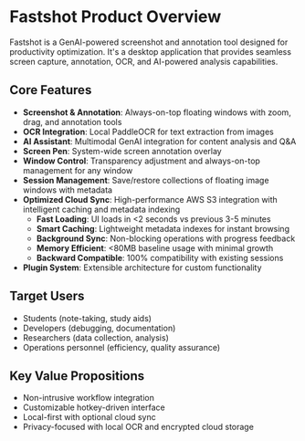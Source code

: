 # Fastshot Product Overview

Fastshot is a GenAI-powered screenshot and annotation tool designed for productivity optimization. It's a desktop application that provides seamless screen capture, annotation, OCR, and AI-powered analysis capabilities.

## Core Features
- **Screenshot & Annotation**: Always-on-top floating windows with zoom, drag, and annotation tools
- **OCR Integration**: Local PaddleOCR for text extraction from images
- **AI Assistant**: Multimodal GenAI integration for content analysis and Q&A
- **Screen Pen**: System-wide screen annotation overlay
- **Window Control**: Transparency adjustment and always-on-top management for any window
- **Session Management**: Save/restore collections of floating image windows with metadata
- **Optimized Cloud Sync**: High-performance AWS S3 integration with intelligent caching and metadata indexing
  - **Fast Loading**: UI loads in <2 seconds vs previous 3-5 minutes
  - **Smart Caching**: Lightweight metadata indexes for instant browsing
  - **Background Sync**: Non-blocking operations with progress feedback
  - **Memory Efficient**: <80MB baseline usage with minimal growth
  - **Backward Compatible**: 100% compatibility with existing sessions
- **Plugin System**: Extensible architecture for custom functionality

## Target Users
- Students (note-taking, study aids)
- Developers (debugging, documentation)
- Researchers (data collection, analysis)
- Operations personnel (efficiency, quality assurance)

## Key Value Propositions
- Non-intrusive workflow integration
- Customizable hotkey-driven interface
- Local-first with optional cloud sync
- Privacy-focused with local OCR and encrypted cloud storage